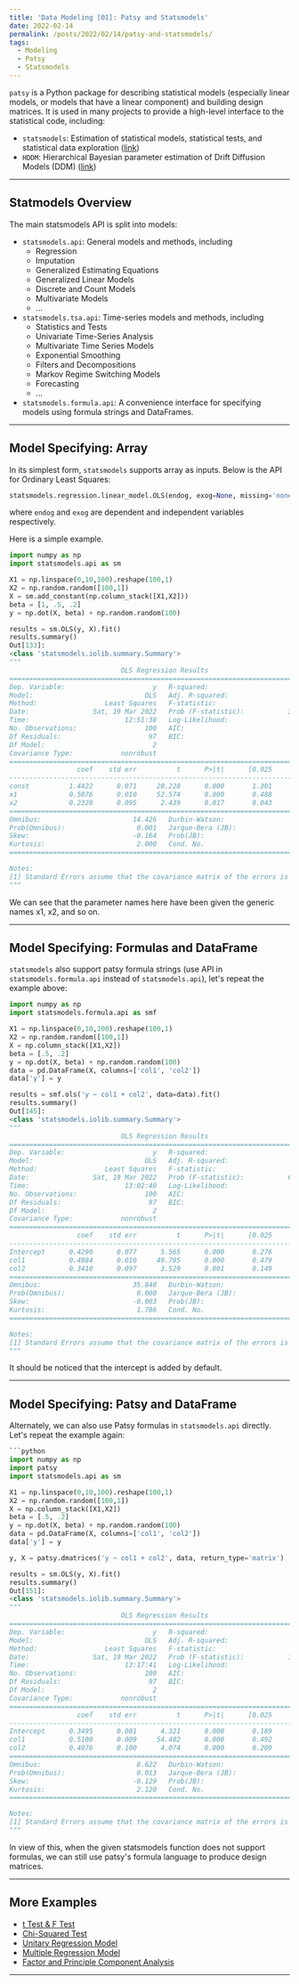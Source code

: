 ```yaml
---
title: 'Data Modeling [01]: Patsy and Statsmodels'
date: 2022-02-14
permalink: /posts/2022/02/14/patsy-and-statsmodels/
tags:
  - Modeling
  - Patsy
  - Statsmodels
---
```


`patsy` is a Python package for describing statistical models (especially linear models, or models that have a linear component) and building design matrices. It is used in many projects to provide a high-level interface to the statistical code, including: 
- `statsmodels`: Estimation of statistical models, statistical tests, and statistical data exploration ([link](https://www.statsmodels.org/devel/index.html)) 
- `HDDM`: Hierarchical Bayesian parameter estimation of Drift Diffusion Models (DDM) ([link](http://ski.clps.brown.edu/hddm_docs/index.html))

---
## Statmodels Overview
The main statsmodels API is split into models:
- `statsmodels.api`: General models and methods, including
  - Regression
  - Imputation
  - Generalized Estimating Equations
  - Generalized Linear Models
  - Discrete and Count Models
  - Multivariate Models
  - ... 
- `statsmodels.tsa.api`: Time-series models and methods, including
  - Statistics and Tests
  - Univariate Time-Series Analysis
  - Multivariate Time Series Models
  - Exponential Smoothing
  - Filters and Decompositions
  - Markov Regime Switching Models
  - Forecasting
  - ...
- `statsmodels.formula.api`: A convenience interface for specifying models using formula strings and DataFrames. 

---
## Model Specifying: Array
In its simplest form, `statsmodels` supports array as inputs. Below is the API for Ordinary Least Squares:
```python
statsmodels.regression.linear_model.OLS(endog, exog=None, missing='none', hasconst=None, **kwargs)
```
where `endog` and `exog` are dependent and independent variables respectively.

Here is a simple example.
```python
import numpy as np
import statsmodels.api as sm

X1 = np.linspace(0,10,100).reshape(100,1)
X2 = np.random.random([100,1])
X = sm.add_constant(np.column_stack([X1,X2]))
beta = [1, .5, .2]
y = np.dot(X, beta) + np.random.random(100)

results = sm.OLS(y, X).fit()
results.summary()
Out[133]: 
<class 'statsmodels.iolib.summary.Summary'>
"""
                            OLS Regression Results                            
==============================================================================
Dep. Variable:                      y   R-squared:                       0.966
Model:                            OLS   Adj. R-squared:                  0.966
Method:                 Least Squares   F-statistic:                     1398.
Date:                Sat, 19 Mar 2022   Prob (F-statistic):           3.05e-72
Time:                        12:51:38   Log-Likelihood:                -13.431
No. Observations:                 100   AIC:                             32.86
Df Residuals:                      97   BIC:                             40.68
Df Model:                           2                                         
Covariance Type:            nonrobust                                         
==============================================================================
                 coef    std err          t      P>|t|      [0.025      0.975]
------------------------------------------------------------------------------
const          1.4422      0.071     20.228      0.000       1.301       1.584
x1             0.5076      0.010     52.574      0.000       0.488       0.527
x2             0.2328      0.095      2.439      0.017       0.043       0.422
==============================================================================
Omnibus:                       14.426   Durbin-Watson:                   2.092
Prob(Omnibus):                  0.001   Jarque-Bera (JB):                4.610
Skew:                          -0.164   Prob(JB):                       0.0998
Kurtosis:                       2.000   Cond. No.                         22.7
==============================================================================

Notes:
[1] Standard Errors assume that the covariance matrix of the errors is correctly specified.
"""
```
We can see that the parameter names here have been given the generic names x1, x2, and so on.

---
## Model Specifying: Formulas and DataFrame
`statsmodels` also support patsy formula strings (use API in `statsmodels.formula.api` instead of `statsmodels.api`), let's repeat the example above:
```python
import numpy as np
import statsmodels.formula.api as smf

X1 = np.linspace(0,10,100).reshape(100,1)
X2 = np.random.random([100,1])
X = np.column_stack([X1,X2])
beta = [.5, .2]
y = np.dot(X, beta) + np.random.random(100)
data = pd.DataFrame(X, columns=['col1', 'col2'])
data['y'] = y

results = smf.ols('y ~ col1 + col2', data=data).fit()
results.summary()
Out[145]: 
<class 'statsmodels.iolib.summary.Summary'>
"""
                            OLS Regression Results                            
==============================================================================
Dep. Variable:                      y   R-squared:                       0.963
Model:                            OLS   Adj. R-squared:                  0.962
Method:                 Least Squares   F-statistic:                     1247.
Date:                Sat, 19 Mar 2022   Prob (F-statistic):           6.27e-70
Time:                        13:02:40   Log-Likelihood:                -17.237
No. Observations:                 100   AIC:                             40.47
Df Residuals:                      97   BIC:                             48.29
Df Model:                           2                                         
Covariance Type:            nonrobust                                         
==============================================================================
                 coef    std err          t      P>|t|      [0.025      0.975]
------------------------------------------------------------------------------
Intercept      0.4290      0.077      5.565      0.000       0.276       0.582
col1           0.4984      0.010     49.785      0.000       0.479       0.518
col2           0.3410      0.097      3.529      0.001       0.149       0.533
==============================================================================
Omnibus:                       35.840   Durbin-Watson:                   2.154
Prob(Omnibus):                  0.000   Jarque-Bera (JB):                6.139
Skew:                          -0.003   Prob(JB):                       0.0464
Kurtosis:                       1.786   Cond. No.                         22.8
==============================================================================

Notes:
[1] Standard Errors assume that the covariance matrix of the errors is correctly specified.
"""
```
It should be noticed that the intercept is added by default.

---
## Model Specifying: Patsy and DataFrame
Alternately, we can also use Patsy formulas in `statsmodels.api` directly. Let's repeat the example again:
```python
```python
import numpy as np
import patsy
import statsmodels.api as sm

X1 = np.linspace(0,10,100).reshape(100,1)
X2 = np.random.random([100,1])
X = np.column_stack([X1,X2])
beta = [.5, .2]
y = np.dot(X, beta) + np.random.random(100)
data = pd.DataFrame(X, columns=['col1', 'col2'])
data['y'] = y

y, X = patsy.dmatrices('y ~ col1 + col2', data, return_type='matrix')

results = sm.OLS(y, X).fit()
results.summary()
Out[151]: 
<class 'statsmodels.iolib.summary.Summary'>
"""
                            OLS Regression Results                            
==============================================================================
Dep. Variable:                      y   R-squared:                       0.968
Model:                            OLS   Adj. R-squared:                  0.968
Method:                 Least Squares   F-statistic:                     1485.
Date:                Sat, 19 Mar 2022   Prob (F-statistic):           1.78e-73
Time:                        13:17:41   Log-Likelihood:                -9.9079
No. Observations:                 100   AIC:                             25.82
Df Residuals:                      97   BIC:                             33.63
Df Model:                           2                                         
Covariance Type:            nonrobust                                         
==============================================================================
                 coef    std err          t      P>|t|      [0.025      0.975]
------------------------------------------------------------------------------
Intercept      0.3495      0.081      4.321      0.000       0.189       0.510
col1           0.5108      0.009     54.402      0.000       0.492       0.529
col2           0.4076      0.100      4.074      0.000       0.209       0.606
==============================================================================
Omnibus:                        8.622   Durbin-Watson:                   1.969
Prob(Omnibus):                  0.013   Jarque-Bera (JB):                3.501
Skew:                          -0.129   Prob(JB):                        0.174
Kurtosis:                       2.120   Cond. No.                         26.1
==============================================================================

Notes:
[1] Standard Errors assume that the covariance matrix of the errors is correctly specified.
"""
```

In view of this, when the given statsmodels function does not support formulas, we can still use patsy's formula language to produce design matrices. 

---
## More Examples
- [t Test & F Test](https://c-huang-tty.github.io/posts/2021/01/18/statistics-python-t-F-test/)
- [Chi-Squared Test](https://c-huang-tty.github.io/posts/2021/01/19/statistics-chi-squared-test/)
- [Unitary Regression Model](https://c-huang-tty.github.io/posts/2021/01/27/unitary-regression-model/)
- [Multiple Regression Model](https://c-huang-tty.github.io/posts/2021/01/28/multiple-regression-model/)
- [Factor and Principle Component Analysis](https://c-huang-tty.github.io/posts/2021/01/29/factor-principle-component-analysis/)

---
